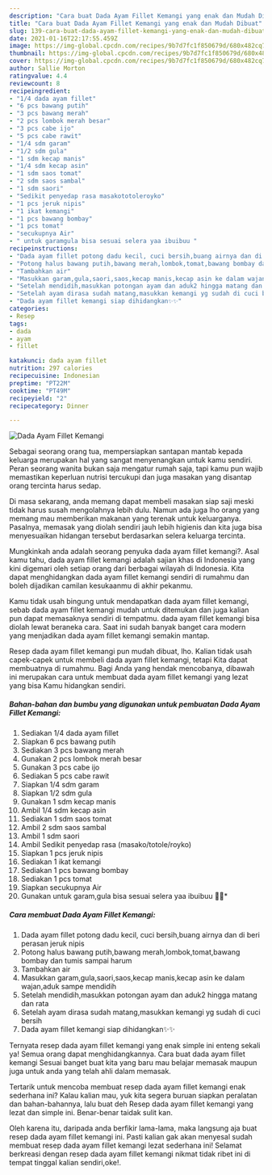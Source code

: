 ```yaml
---
description: "Cara buat Dada Ayam Fillet Kemangi yang enak dan Mudah Dibuat"
title: "Cara buat Dada Ayam Fillet Kemangi yang enak dan Mudah Dibuat"
slug: 139-cara-buat-dada-ayam-fillet-kemangi-yang-enak-dan-mudah-dibuat
date: 2021-01-16T22:17:55.459Z
image: https://img-global.cpcdn.com/recipes/9b7d7fc1f850679d/680x482cq70/dada-ayam-fillet-kemangi-foto-resep-utama.jpg
thumbnail: https://img-global.cpcdn.com/recipes/9b7d7fc1f850679d/680x482cq70/dada-ayam-fillet-kemangi-foto-resep-utama.jpg
cover: https://img-global.cpcdn.com/recipes/9b7d7fc1f850679d/680x482cq70/dada-ayam-fillet-kemangi-foto-resep-utama.jpg
author: Sallie Morton
ratingvalue: 4.4
reviewcount: 8
recipeingredient:
- "1/4 dada ayam fillet"
- "6 pcs bawang putih"
- "3 pcs bawang merah"
- "2 pcs lombok merah besar"
- "3 pcs cabe ijo"
- "5 pcs cabe rawit"
- "1/4 sdm garam"
- "1/2 sdm gula"
- "1 sdm kecap manis"
- "1/4 sdm kecap asin"
- "1 sdm saos tomat"
- "2 sdm saos sambal"
- "1 sdm saori"
- "Sedikit penyedap rasa masakototoleroyko"
- "1 pcs jeruk nipis"
- "1 ikat kemangi"
- "1 pcs bawang bombay"
- "1 pcs tomat"
- "secukupnya Air"
- " untuk garamgula bisa sesuai selera yaa ibuibuu "
recipeinstructions:
- "Dada ayam fillet potong dadu kecil, cuci bersih,buang airnya dan di beri perasan jeruk nipis"
- "Potong halus bawang putih,bawang merah,lombok,tomat,bawang bombay dan tumis sampai harum"
- "Tambahkan air"
- "Masukkan garam,gula,saori,saos,kecap manis,kecap asin ke dalam wajan,aduk sampe mendidih"
- "Setelah mendidih,masukkan potongan ayam dan aduk2 hingga matang dan rata"
- "Setelah ayam dirasa sudah matang,masukkan kemangi yg sudah di cuci bersih"
- "Dada ayam fillet kemangi siap dihidangkan✨✨"
categories:
- Resep
tags:
- dada
- ayam
- fillet

katakunci: dada ayam fillet 
nutrition: 297 calories
recipecuisine: Indonesian
preptime: "PT22M"
cooktime: "PT49M"
recipeyield: "2"
recipecategory: Dinner

---
```



![Dada Ayam Fillet Kemangi](https://img-global.cpcdn.com/recipes/9b7d7fc1f850679d/680x482cq70/dada-ayam-fillet-kemangi-foto-resep-utama.jpg)

Sebagai seorang orang tua, mempersiapkan santapan mantab kepada keluarga merupakan hal yang sangat menyenangkan untuk kamu sendiri. Peran seorang  wanita bukan saja mengatur rumah saja, tapi kamu pun wajib memastikan keperluan nutrisi tercukupi dan juga masakan yang disantap orang tercinta harus sedap.

Di masa  sekarang, anda memang dapat membeli masakan siap saji meski tidak harus susah mengolahnya lebih dulu. Namun ada juga lho orang yang memang mau memberikan makanan yang terenak untuk keluarganya. Pasalnya, memasak yang diolah sendiri jauh lebih higienis dan kita juga bisa menyesuaikan hidangan tersebut berdasarkan selera keluarga tercinta. 



Mungkinkah anda adalah seorang penyuka dada ayam fillet kemangi?. Asal kamu tahu, dada ayam fillet kemangi adalah sajian khas di Indonesia yang kini digemari oleh setiap orang dari berbagai wilayah di Indonesia. Kita dapat menghidangkan dada ayam fillet kemangi sendiri di rumahmu dan boleh dijadikan camilan kesukaanmu di akhir pekanmu.

Kamu tidak usah bingung untuk mendapatkan dada ayam fillet kemangi, sebab dada ayam fillet kemangi mudah untuk ditemukan dan juga kalian pun dapat memasaknya sendiri di tempatmu. dada ayam fillet kemangi bisa diolah lewat beraneka cara. Saat ini sudah banyak banget cara modern yang menjadikan dada ayam fillet kemangi semakin mantap.

Resep dada ayam fillet kemangi pun mudah dibuat, lho. Kalian tidak usah capek-capek untuk membeli dada ayam fillet kemangi, tetapi Kita dapat membuatnya di rumahmu. Bagi Anda yang hendak mencobanya, dibawah ini merupakan cara untuk membuat dada ayam fillet kemangi yang lezat yang bisa Kamu hidangkan sendiri.

<!--inarticleads1-->

##### Bahan-bahan dan bumbu yang digunakan untuk pembuatan Dada Ayam Fillet Kemangi:

1. Sediakan 1/4 dada ayam fillet
1. Siapkan 6 pcs bawang putih
1. Sediakan 3 pcs bawang merah
1. Gunakan 2 pcs lombok merah besar
1. Gunakan 3 pcs cabe ijo
1. Sediakan 5 pcs cabe rawit
1. Siapkan 1/4 sdm garam
1. Siapkan 1/2 sdm gula
1. Gunakan 1 sdm kecap manis
1. Ambil 1/4 sdm kecap asin
1. Sediakan 1 sdm saos tomat
1. Ambil 2 sdm saos sambal
1. Ambil 1 sdm saori
1. Ambil Sedikit penyedap rasa (masako/totole/royko)
1. Siapkan 1 pcs jeruk nipis
1. Sediakan 1 ikat kemangi
1. Sediakan 1 pcs bawang bombay
1. Sediakan 1 pcs tomat
1. Siapkan secukupnya Air
1. Gunakan  untuk garam,gula bisa sesuai selera yaa ibuibuu 🙂🙂*




<!--inarticleads2-->

##### Cara membuat Dada Ayam Fillet Kemangi:

1. Dada ayam fillet potong dadu kecil, cuci bersih,buang airnya dan di beri perasan jeruk nipis
1. Potong halus bawang putih,bawang merah,lombok,tomat,bawang bombay dan tumis sampai harum
1. Tambahkan air
1. Masukkan garam,gula,saori,saos,kecap manis,kecap asin ke dalam wajan,aduk sampe mendidih
1. Setelah mendidih,masukkan potongan ayam dan aduk2 hingga matang dan rata
1. Setelah ayam dirasa sudah matang,masukkan kemangi yg sudah di cuci bersih
1. Dada ayam fillet kemangi siap dihidangkan✨✨




Ternyata resep dada ayam fillet kemangi yang enak simple ini enteng sekali ya! Semua orang dapat menghidangkannya. Cara buat dada ayam fillet kemangi Sesuai banget buat kita yang baru mau belajar memasak maupun juga untuk anda yang telah ahli dalam memasak.

Tertarik untuk mencoba membuat resep dada ayam fillet kemangi enak sederhana ini? Kalau kalian mau, yuk kita segera buruan siapkan peralatan dan bahan-bahannya, lalu buat deh Resep dada ayam fillet kemangi yang lezat dan simple ini. Benar-benar taidak sulit kan. 

Oleh karena itu, daripada anda berfikir lama-lama, maka langsung aja buat resep dada ayam fillet kemangi ini. Pasti kalian gak akan menyesal sudah membuat resep dada ayam fillet kemangi lezat sederhana ini! Selamat berkreasi dengan resep dada ayam fillet kemangi nikmat tidak ribet ini di tempat tinggal kalian sendiri,oke!.


